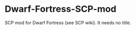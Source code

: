 Dwarf-Fortress-SCP-mod
======================

SCP mod for Dwarf Fortress (see SCP wiki). It needs no title.
